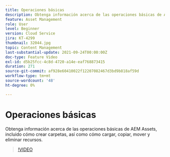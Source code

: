 ```yaml
---
title: Operaciones básicas
description: Obtenga información acerca de las operaciones básicas de AEM Assets, incluido cómo crear carpetas, así como cómo cargar, copiar, mover y eliminar recursos.
feature: Asset Management
role: User
level: Beginner
version: Cloud Service
jira: KT-4299
thumbnail: 32044.jpg
topic: Content Management
last-substantial-update: 2021-09-24T00:00:00Z
doc-type: Feature Video
exl-id: d5b25fcc-4c8d-4720-a14e-eaf768873415
duration: 271
source-git-commit: af928e60410022f12207082467d3bd9b818af59d
workflow-type: tm+mt
source-wordcount: '48'
ht-degree: 0%

---
```


# Operaciones básicas

Obtenga información acerca de las operaciones básicas de AEM Assets, incluido cómo crear carpetas, así como cómo cargar, copiar, mover y eliminar recursos.

>[!VIDEO](https://video.tv.adobe.com/v/32044?quality=12&learn=on)
